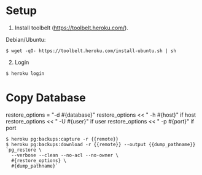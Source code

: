 # Setup

1. Install toolbelt (https://toolbelt.heroku.com/).

Debian/Ubuntu:

```shell
$ wget -qO- https://toolbelt.heroku.com/install-ubuntu.sh | sh
```

2. Login

```shell
$ heroku login
```

# Copy Database

restore_options = "-d #{database}"
restore_options << " -h #{host}" if host
restore_options << " -U #{user}" if user
restore_options << " -p #{port}" if port

```shell
$ heroku pg:backups:capture -r {{remote}}
$ heroku pg:backups:download -r {{remote}} --output {{dump_pathname}}
`pg_restore \
  --verbose --clean --no-acl --no-owner \
  #{restore_options} \
  #{dump_pathname}`
```
